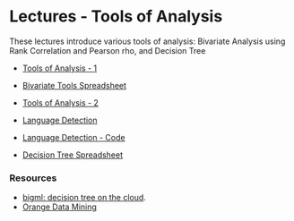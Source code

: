 Lectures - Tools of Analysis
========================================

These lectures introduce various tools of analysis: Bivariate Analysis using Rank Correlation and Pearson rho, and Decision Tree

- <a href="tools-analysis-1.ppt" file="ppt"> Tools of Analysis - 1</a>
- <a target="_blank" href="https://spreadsheets.google.com/ccc?key=1Y9-6XqWNc0hnHfQscfxtKSRDVqW7ccG_Ns4ZA2aJI8o&newcopy" file="html"> Bivariate Tools Spreadsheet</a>


- <a href="tools-analysis-2.ppt" file="ppt"> Tools of Analysis - 2</a>
- <a target="_blank" href="langid.html" file="html"> Language Detection</a>
- <a href="lang_detect.zip" file="code"> Language Detection - Code</a>
- <a target="_blank" href="https://spreadsheets.google.com/ccc?key=1s6f8_mvVHtIKg8Ttz8Hivh508Fwe-4G4th5uG3u3eBw&newcopy" file="html"> Decision Tree Spreadsheet</a>

### Resources
- [bigml: decision tree on the cloud](https://bigml.com.au/features).
- [Orange Data Mining](orange.biolab.si)
